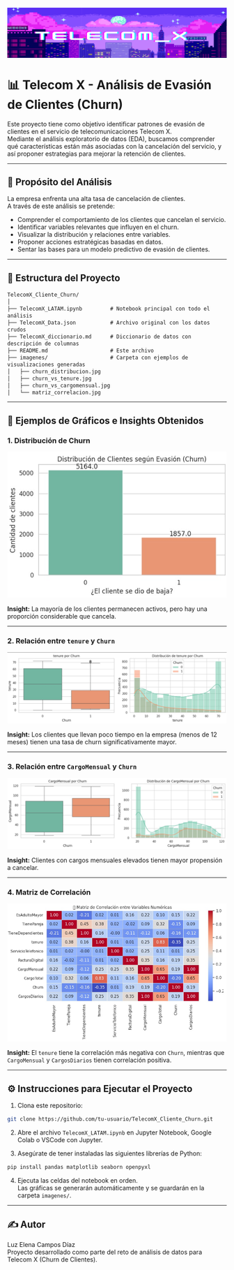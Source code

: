 ![Banner del proyecto](https://github.com/elenacampos89/Telecom_X/blob/main/banner1.png)

# 📊 Telecom X - Análisis de Evasión de Clientes (Churn)

Este proyecto tiene como objetivo identificar patrones de evasión de clientes en el servicio de telecomunicaciones Telecom X.  
Mediante el análisis exploratorio de datos (EDA), buscamos comprender qué características están más asociadas con la cancelación del servicio, y así proponer estrategias para mejorar la retención de clientes.

---

## 🎯 Propósito del Análisis

La empresa enfrenta una alta tasa de cancelación de clientes.  
A través de este análisis se pretende:

- Comprender el comportamiento de los clientes que cancelan el servicio.
- Identificar variables relevantes que influyen en el churn.
- Visualizar la distribución y relaciones entre variables.
- Proponer acciones estratégicas basadas en datos.
- Sentar las bases para un modelo predictivo de evasión de clientes.

---

## 📁 Estructura del Proyecto

```
TelecomX_Cliente_Churn/
│
├── TelecomX_LATAM.ipynb         # Notebook principal con todo el análisis
├── TelecomX_Data.json           # Archivo original con los datos crudos
├── TelecomX_diccionario.md      # Diccionario de datos con descripción de columnas
├── README.md                    # Este archivo
├── imagenes/                    # Carpeta con ejemplos de visualizaciones generadas
│   ├── churn_distribucion.jpg
│   ├── churn_vs_tenure.jpg
│   ├── churn_vs_cargomensual.jpg
│   └── matriz_correlacion.jpg
```

---

## 📸 Ejemplos de Gráficos e Insights Obtenidos

### 1. Distribución de Churn


<p align="center">
  <img src="imagenes/Distribucion_Churn.jpg" alt="Churn vs Tenure"/>
</p>

**Insight:** La mayoría de los clientes permanecen activos, pero hay una proporción considerable que cancela.

---

### 2. Relación entre `tenure` y `Churn`

![Churn vs Tenure](imagenes/Tenure_Churn.jpg)

**Insight:** Los clientes que llevan poco tiempo en la empresa (menos de 12 meses) tienen una tasa de churn significativamente mayor.

---

### 3. Relación entre `CargoMensual` y `Churn`

![Churn vs CargoMensual](imagenes/CargoMensual_Churn.jpg)

**Insight:** Clientes con cargos mensuales elevados tienen mayor propensión a cancelar.

---

### 4. Matriz de Correlación

![Matriz de Correlación](imagenes/matriz_correlacion.jpg)

**Insight:** El `tenure` tiene la correlación más negativa con `Churn`, mientras que `CargoMensual` y `CargosDiarios` tienen correlación positiva.

---

## ⚙️ Instrucciones para Ejecutar el Proyecto

1. Clona este repositorio:

```bash
git clone https://github.com/tu-usuario/TelecomX_Cliente_Churn.git
```

2. Abre el archivo `TelecomX_LATAM.ipynb` en Jupyter Notebook, Google Colab o VSCode con Jupyter.

3. Asegúrate de tener instaladas las siguientes librerías de Python:

```bash
pip install pandas matplotlib seaborn openpyxl
```

4. Ejecuta las celdas del notebook en orden.  
   Las gráficas se generarán automáticamente y se guardarán en la carpeta `imagenes/`.

---

## ✍️ Autor

Luz Elena Campos Díaz  
Proyecto desarrollado como parte del reto de análisis de datos para Telecom X (Churn de Clientes).
